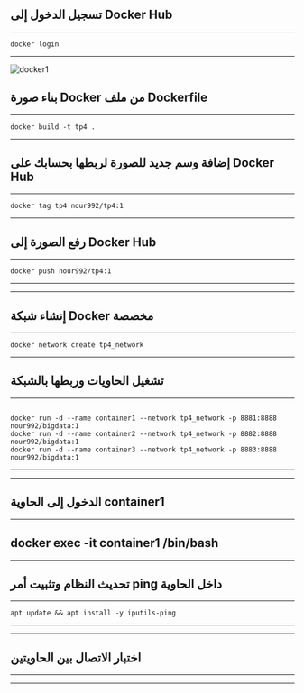 ## تسجيل الدخول إلى Docker Hub 
---------
<pre><code>docker login</code></pre>
------------
![docker1](https://github.com/user-attachments/assets/9992bbba-f09b-4c25-8090-95ef8ddad305)

## بناء صورة Docker من ملف Dockerfile
----------
<pre><code>docker build -t tp4 .</code></pre>
------------
## إضافة وسم جديد للصورة لربطها بحسابك على Docker Hub 
--------
<pre><code>docker tag tp4 nour992/tp4:1</code></pre>
---------------
## رفع الصورة إلى Docker Hub
-----------
<pre><code>docker push nour992/tp4:1</code></pre>
------------

-------------
## إنشاء شبكة Docker مخصصة 
------------
<pre><code>docker network create tp4_network</code></pre>
-------------
## تشغيل الحاويات وربطها بالشبكة
-----------
<pre><code>
docker run -d --name container1 --network tp4_network -p 8881:8888 nour992/bigdata:1
docker run -d --name container2 --network tp4_network -p 8882:8888 nour992/bigdata:1
docker run -d --name container3 --network tp4_network -p 8883:8888 nour992/bigdata:1
</code></pre>
-------------

------------
## الدخول إلى الحاوية container1
----------
docker exec -it container1 /bin/bash
------------

----------
## تحديث النظام وتثبيت أمر ping داخل الحاوية
-------------
<pre><code>apt update && apt install -y iputils-ping</code></pre>

------------

------------
## اختبار الاتصال بين الحاويتين
-----------

-------------
